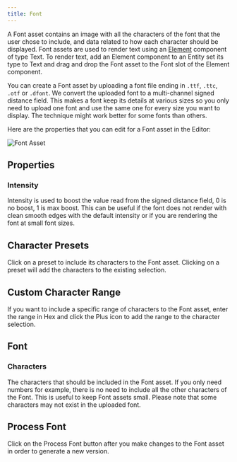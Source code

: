 ```yaml
---
title: Font
---
```


A Font asset contains an image with all the characters of the font that the user chose to include, and data related to how each character should be displayed. Font assets are used to render text using an [Element][1] component of type Text. To render text, add an Element component to an Entity set its type to Text and drag and drop the Font asset to the Font slot of the Element component.

You can create a Font asset by uploading a font file ending in `.ttf`, `.ttc`, `.otf` or `.dfont`. We convert the uploaded font to a multi-channel signed distance field. This makes a font keep its details at various sizes so you only need to upload one font and use the same one for every size you want to display. The technique might work better for some fonts than others.

Here are the properties that you can edit for a Font asset in the Editor:

![Font Asset](/images/user-manual/assets/fonts/font.png)

## Properties

### Intensity

Intensity is used to boost the value read from the signed distance field, 0 is no boost, 1 is max boost. This can be useful if the font does not render with clean smooth edges with the default intensity or if you are rendering the font at small font sizes.

## Character Presets

Click on a preset to include its characters to the Font asset. Clicking on a preset will add the characters to the existing selection.

## Custom Character Range

If you want to include a specific range of characters to the Font asset, enter the range in Hex and click the Plus icon to add the range to the character selection.

## Font

### Characters

The characters that should be included in the Font asset. If you only need numbers for example, there is no need to include all the other characters of the Font. This is useful to keep Font assets small. Please note that some characters may not exist in the uploaded font.

## Process Font

Click on the Process Font button after you make changes to the Font asset in order to generate a new version.

[1]: /user-manual/scenes/components/element/
